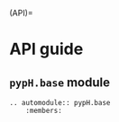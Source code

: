 (API)=

# API guide

## `pypH.base` module

```{eval-rst}
.. automodule:: pypH.base
    :members:
```